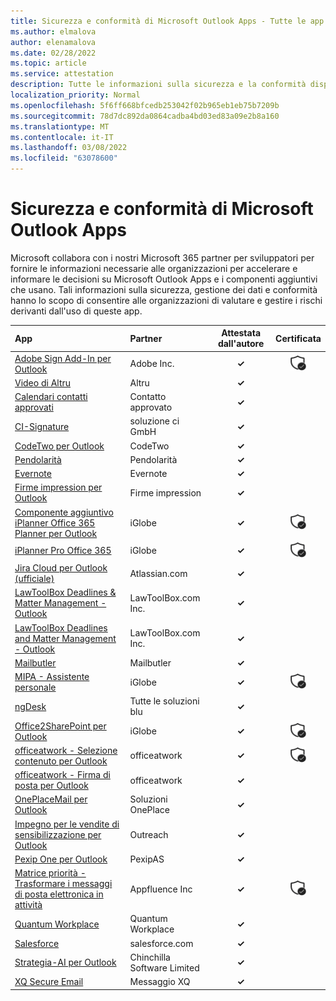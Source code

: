 ```yaml
---
title: Sicurezza e conformità di Microsoft Outlook Apps - Tutte le app
ms.author: elmalova
author: elenamalova
ms.date: 02/28/2022
ms.topic: article
ms.service: attestation
description: Tutte le informazioni sulla sicurezza e la conformità disponibili per tutte le app di Microsoft Outlook.
localization_priority: Normal
ms.openlocfilehash: 5f6ff668bfcedb253042f02b965eb1eb75b7209b
ms.sourcegitcommit: 78d7dc892da0864cadba4bd03ed83a09e2b8a160
ms.translationtype: MT
ms.contentlocale: it-IT
ms.lasthandoff: 03/08/2022
ms.locfileid: "63078600"
---
```

# <a name="microsoft-outlook-apps-security-and-compliance"></a>Sicurezza e conformità di Microsoft Outlook Apps

Microsoft collabora con i nostri Microsoft 365 partner per sviluppatori per fornire le informazioni necessarie alle organizzazioni per accelerare e informare le decisioni su Microsoft Outlook Apps e i componenti aggiuntivi che usano. Tali informazioni sulla sicurezza, gestione dei dati e conformità hanno lo scopo di consentire alle organizzazioni di valutare e gestire i rischi derivanti dall'uso di queste app.

| **App** | **Partner** | **Attestata dall'autore** | **Certificata** |
|:--------|:------------|:----------------------:|:-------------:|
| [Adobe Sign Add-In per Outlook](./adobe-inc-sign-add-in-for-outlook.md) | Adobe Inc. | **✓** | <img alt="Certified application badge" src="../media/certified-badge.png" height="25" width="25" /> |
| [Video di Altru](./altru-videos.md) | Altru | **✓** |  |
| [Calendari contatti approvati](./approved-contact-calendars.md) | Contatto approvato | **✓** |  |
| [CI-Signature](./ci-solution-gmbh-signature.md) | soluzione ci GmbH | **✓** |  |
| [CodeTwo per Outlook](./codetwo-for-outlook.md) | CodeTwo | **✓** |  |
| [Pendolarità](./commuty.md) | Pendolarità | **✓** |  |
| [Evernote](./evernote.md) | Evernote | **✓** |  |
| [Firme impression per Outlook](./impression-signatures-for-outlook.md) | Firme impression | **✓** |  |
| [Componente aggiuntivo iPlanner Office 365 Planner per Outlook](./iglobe-iplanner-office-365-planner-add-in-for-outlook.md) | iGlobe | **✓** | <img alt="Certified application badge" src="../media/certified-badge.png" height="25" width="25" /> |
| [iPlanner Pro Office 365](./iglobe-iplanner-pro-office-365.md) | iGlobe | **✓** | <img alt="Certified application badge" src="../media/certified-badge.png" height="25" width="25" /> |
| [Jira Cloud per Outlook (ufficiale)](./atlassiancom-jira-cloud-for-outlook-official.md) | Atlassian.com | **✓** |  |
| [LawToolBox Deadlines &amp; Matter Management - Outlook](./lawtoolboxcom-inc-lawtoolbox-deadlines-and-matter-management-outlook.md) | LawToolBox.com Inc. | **✓** |  |
| [LawToolBox Deadlines and Matter Management - Outlook](./lawtoolboxcom-inc-lawtoolbox-deadlines-and-matter-management-outlook.md) | LawToolBox.com Inc. | **✓** |  |
| [Mailbutler](./mailbutler.md) | Mailbutler | **✓** |  |
| [MIPA - Assistente personale](./iglobe-mipa-your-own-personal-assistant.md) | iGlobe | **✓** | <img alt="Certified application badge" src="../media/certified-badge.png" height="25" width="25" /> |
| [ngDesk](./all-blue-solutions-ngdesk.md) | Tutte le soluzioni blu | **✓** |  |
| [Office2SharePoint per Outlook](./iglobe-office2sharepoint-for-outlook.md) | iGlobe | **✓** | <img alt="Certified application badge" src="../media/certified-badge.png" height="25" width="25" /> |
| [officeatwork - Selezione contenuto per Outlook](./officeatwork-officeatworkcontent-chooser-for-outlook.md) | officeatwork | **✓** | <img alt="Certified application badge" src="../media/certified-badge.png" height="25" width="25" /> |
| [officeatwork - Firma di posta per Outlook](./officeatwork-officeatworkmail-signature-for-outlook.md) | officeatwork | **✓** |  |
| [OnePlaceMail per Outlook](./oneplace-solutions-oneplacemail-for-outlook.md) | Soluzioni OnePlace | **✓** |  |
| [Impegno per le vendite di sensibilizzazione per Outlook](./outreach-sales-engagement-for-outlook.md) | Outreach | **✓** |  |
| [Pexip One per Outlook](./pexipas-pexip-one-for-outlook.md) | PexipAS | **✓** |  |
| [Matrice priorità - Trasformare i messaggi di posta elettronica in attività](./appfluence-inc-priority-matrix-turn-emails-into-tasks.md) | Appfluence Inc | **✓** | <img alt="Certified application badge" src="../media/certified-badge.png" height="25" width="25" /> |
| [Quantum Workplace](./quantum-workplace.md) | Quantum Workplace | **✓** |  |
| [Salesforce](./salesforcecom-salesforce.md) | salesforce.com | **✓** |  |
| [Strategia-AI per Outlook](./chinchilla-software-limited-strategy-ai-for-outlook.md) | Chinchilla Software Limited | **✓** |  |
| [XQ Secure Email](./xq-message-secure-email.md) | Messaggio XQ | **✓** |  |
